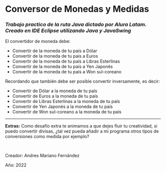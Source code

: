 <h1>Conversor de Monedas y Medidas</h1>

<h3><em>Trabajo practico de la ruta Java dictado por Alura Latam. Creado en IDE Eclipse utilizando Java y JavaSwing</em></h3>

El convertidor de moneda debe:
* Convertir de la moneda de tu país a Dólar
* Convertir de la moneda de tu país  a Euros
* Convertir de la moneda de tu país  a Libras Esterlinas
* Convertir de la moneda de tu país  a Yen Japonés
* Convertir de la moneda de tu país  a Won sul-coreano

Recordando que también debe ser posible convertir inversamente, es decir:
* Convertir de Dólar a la moneda de tu país
* Convertir de Euros a la moneda de tu país
* Convertir de Libras Esterlinas a la moneda de tu país
* Convertir de Yen Japonés a la moneda de tu país
* Convertir de Won sul-coreano a la moneda de tu país

<hr/>

**Extras:**
Como desafío extra te animamos a que dejes fluir tu creatividad, si puedo convertir divisas, ¿tal vez pueda añadir a mi programa otros tipos de conversiones como medida por ejemplo?

<br/>
<p>Creador: Andres Mariano Fernández</p>
<p>Año: 2022</p>
